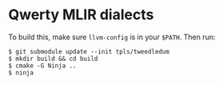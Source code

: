 # Qwerty MLIR dialects

To build this, make sure `llvm-config` is in your `$PATH`. Then run:

    $ git submodule update --init tpls/tweedledum
    $ mkdir build && cd build
    $ cmake -G Ninja ..
    $ ninja
